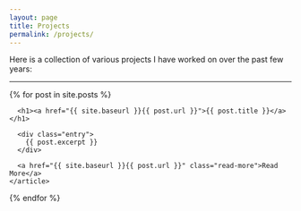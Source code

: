 ```yaml
---
layout: page
title: Projects
permalink: /projects/
---
```


Here is a collection of various projects I have worked on over the past few years:
<hr>

<div class="posts">
  {% for post in site.posts %}
    <article class="post">

        
      <h1><a href="{{ site.baseurl }}{{ post.url }}">{{ post.title }}</a></h1>

      <div class="entry">
        {{ post.excerpt }}
      </div>

      <a href="{{ site.baseurl }}{{ post.url }}" class="read-more">Read More</a>
    </article>
  {% endfor %}
</div>
